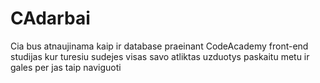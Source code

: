 # CAdarbai

Cia bus atnaujinama kaip ir database praeinant CodeAcademy front-end studijas
kur turesiu sudejes visas savo atliktas uzduotys paskaitu metu ir gales per jas taip naviguoti
